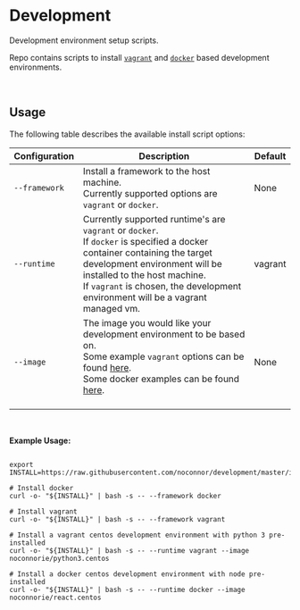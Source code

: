 # Development

Development environment setup scripts.

Repo contains scripts to install [`vagrant`](https://www.vagrantup.com/) and [`docker`](https://www.docker.com/) based development environments.

<br />

## Usage

The following table describes the available install script options:

| Configuration           | Description                                                                                                                                                                                                                                                                                                                                                                               | Default |
|------------------|-------------------------------------------------------------------------------------------------------------------------------------------------------------------------------------------------------------------------------------------------------------------------------------------------------------------------------------------------------------------------------------------|---------|
| `--framework`    | Install a framework to the host machine.<br />Currently supported options are `vagrant` or `docker`.                                                                                                                                                                                                                                                                                      | None    |
| `--runtime`      | Currently supported runtime's are `vagrant` or `docker`.<br />If `docker` is specified a docker container containing the target development environment will be installed to the host machine.<br />If `vagrant` is chosen, the development environment will be a  vagrant managed vm.                                                                                                    | vagrant |
| `--image`        | The image you would like your development environment to be based on.<br />Some example `vagrant` options can be found [here](https://app.vagrantup.com/noconnorie/).<br />Some docker examples can be found [here](https://hub.docker.com/u/noconnorie).<br /><br />                                                                                                                     | None    |

<br />

**Example Usage:**
```

export INSTALL=https://raw.githubusercontent.com/noconnor/development/master/install.sh

# Install docker
curl -o- "${INSTALL}" | bash -s -- --framework docker

# Install vagrant
curl -o- "${INSTALL}" | bash -s -- --framework vagrant

# Install a vagrant centos development environment with python 3 pre-installed
curl -o- "${INSTALL}" | bash -s -- --runtime vagrant --image noconnorie/python3.centos

# Install a docker centos development environment with node pre-installed
curl -o- "${INSTALL}" | bash -s -- --runtime docker --image noconnorie/react.centos

```


<br />
